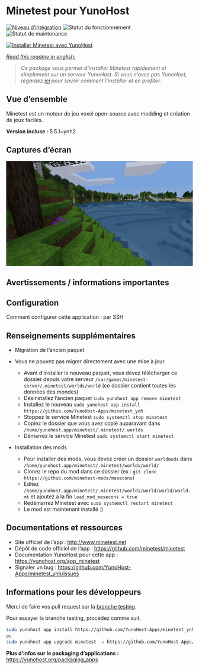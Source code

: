 <!--
N.B.: This README was automatically generated by https://github.com/YunoHost/apps/tree/master/tools/README-generator
It shall NOT be edited by hand.
-->

# Minetest pour YunoHost

[![Niveau d’intégration](https://dash.yunohost.org/integration/minetest.svg)](https://dash.yunohost.org/appci/app/minetest) ![Statut du fonctionnement](https://ci-apps.yunohost.org/ci/badges/minetest.status.svg) ![Statut de maintenance](https://ci-apps.yunohost.org/ci/badges/minetest.maintain.svg)

[![Installer Minetest avec YunoHost](https://install-app.yunohost.org/install-with-yunohost.svg)](https://install-app.yunohost.org/?app=minetest)

*[Read this readme in english.](./README.md)*

> *Ce package vous permet d’installer Minetest rapidement et simplement sur un serveur YunoHost.
Si vous n’avez pas YunoHost, regardez [ici](https://yunohost.org/#/install) pour savoir comment l’installer et en profiter.*

## Vue d’ensemble

Minetest est un moteur de jeu voxel open-source avec modding et création de jeux faciles.


**Version incluse :** 5.5.1~ynh2

## Captures d’écran

![Capture d’écran de Minetest](./doc/screenshots/1.jpg)

## Avertissements / informations importantes

## Configuration

Comment configurer cette application : par SSH

## Renseignements supplémentaires

* Migration de l’ancien paquet

* Vous ne pouvez pas migrer directement avec une mise à jour.
	* Avant d’installer le nouveau paquet, vous devez télécharger ce dossier depuis votre serveur `/var/games/minetest-server/.minetest/worlds/world` (ce dossier contient toutes les données des mondes)
	* Désinstallez l’ancien paquet `sudo yunohost app remove minetest`
	* Installez le nouveau `sudo yunohost app install https://github.com/YunoHost-Apps/minetest_ynh`
	* Stoppez le service Minetest `sudo systemctl stop minetest`
	* Copiez le dossier que vous avez copié auparavant dans `/home/yunohost.app/minetest/.minetest/.worlds`
	* Démarrez le service Minetest `sudo systemctl start minetest`

* Installation des mods
	* Pour installer des mods, vous devez créer un dossier `worldmods` dans `/home/yunohost.app/minetest/.minetest/worlds/world/`
	* Clonez le repo du mod dans ce dossier (ex : `git clone https://github.com/minetest-mods/mesecons`)
	* Éditez `/home/yunohost.app/minetest/.minetest/worlds/world/world/world.mt` et ajoutez à la fin `load_mod_mesecons = true`
	* Redémarrez Minetest avec `sudo systemctl restart minetest`
	* Le mod est maintenant installé :)

## Documentations et ressources

* Site officiel de l’app : <http://www.minetest.net>
* Dépôt de code officiel de l’app : <https://github.com/minetest/minetest>
* Documentation YunoHost pour cette app : <https://yunohost.org/app_minetest>
* Signaler un bug : <https://github.com/YunoHost-Apps/minetest_ynh/issues>

## Informations pour les développeurs

Merci de faire vos pull request sur la [branche testing](https://github.com/YunoHost-Apps/minetest_ynh/tree/testing).

Pour essayer la branche testing, procédez comme suit.

``` bash
sudo yunohost app install https://github.com/YunoHost-Apps/minetest_ynh/tree/testing --debug
ou
sudo yunohost app upgrade minetest -u https://github.com/YunoHost-Apps/minetest_ynh/tree/testing --debug
```

**Plus d’infos sur le packaging d’applications :** <https://yunohost.org/packaging_apps>